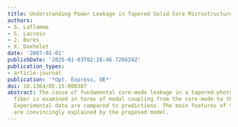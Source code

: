 ```yaml
---
title: Understanding Power Leakage in Tapered Solid Core Microstructured Fibers
authors:
- S. Laflamme
- S. Lacroix
- J. Bures
- X. Daxhelet
date: '2007-01-01'
publishDate: '2025-01-03T02:26:46.726624Z'
publication_types:
- article-journal
publication: '*Opt. Express, OE*'
doi: 10.1364/OE.15.000387
abstract: The cause of fundamental core-mode leakage in a tapered photonic crystal
  fiber is examined in terms of modal coupling from the core-mode to the ring modes.
  Experimental data are compared to predictions. The main features of the transmission
  are convincingly explained by the proposed model.
---
```


